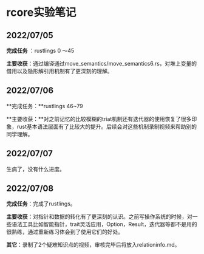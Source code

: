 #                        rcore实验笔记

## 2022/07/05

**完成任务** ：rustlings 0 ～45

**主要收获**：通过编译通过move_semantics/move_semantics6.rs，对堆上变量的借用以及隐形解引用机制有了更深刻的理解。



## 2022/07/06

**完成任务：**rustlings 46~79

**主要收获：**对之前记忆的比较模糊的triat机制还有迭代器的使用恢复了很多印象，rust基本语法层面有了比较大的提升。后续会对这些机制录制视频来帮助别的同学理解。



## 2022/07/07

生病了，没有什么进度。



## 2022/07/08

**完成任务**：完成了rustlings。

**主要收获**：对指针和数据的转化有了更深刻的认识。之前写操作系统的时候，对一些语法工具比如智能指针，trait灵活应用，Option，Result，迭代器等都不是用的很熟练，通过重新练习体会到了使用它们的好处。

**其它**：录制了2个疑难知识点的视频，审核完毕后将放入relationinfo.md。